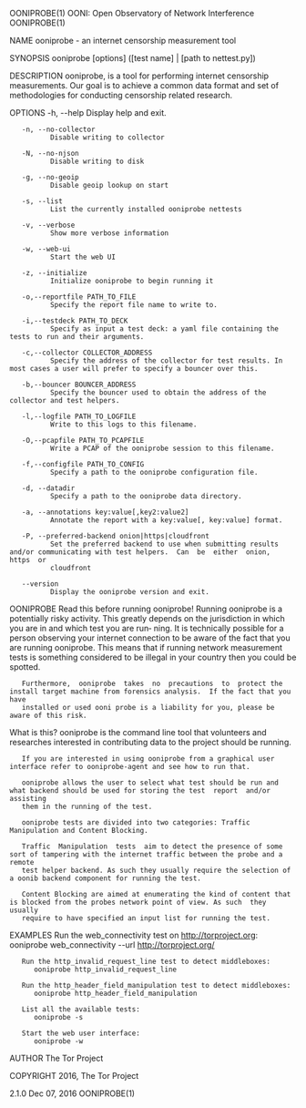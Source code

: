 OONIPROBE(1)                                      OONI: Open Observatory of Network Interference                                      OONIPROBE(1)

NAME
       ooniprobe - an internet censorship measurement tool

SYNOPSIS
       ooniprobe [options] ([test name] | [path to nettest.py])

DESCRIPTION
       ooniprobe,  is a tool for performing internet censorship measurements. Our goal is to achieve a common data format and set of methodologies
       for conducting censorship related research.

OPTIONS
       -h, --help
              Display help and exit.

       -n, --no-collector
              Disable writing to collector

       -N, --no-njson
              Disable writing to disk

       -g, --no-geoip
              Disable geoip lookup on start

       -s, --list
              List the currently installed ooniprobe nettests

       -v, --verbose
              Show more verbose information

       -w, --web-ui
              Start the web UI

       -z, --initialize
              Initialize ooniprobe to begin running it

       -o,--reportfile PATH_TO_FILE
              Specify the report file name to write to.

       -i,--testdeck PATH_TO_DECK
              Specify as input a test deck: a yaml file containing the tests to run and their arguments.

       -c,--collector COLLECTOR_ADDRESS
              Specify the address of the collector for test results. In most cases a user will prefer to specify a bouncer over this.

       -b,--bouncer BOUNCER_ADDRESS
              Specify the bouncer used to obtain the address of the collector and test helpers.

       -l,--logfile PATH_TO_LOGFILE
              Write to this logs to this filename.

       -O,--pcapfile PATH_TO_PCAPFILE
              Write a PCAP of the ooniprobe session to this filename.

       -f,--configfile PATH_TO_CONFIG
              Specify a path to the ooniprobe configuration file.

       -d, --datadir
              Specify a path to the ooniprobe data directory.

       -a, --annotations key:value[,key2:value2]
              Annotate the report with a key:value[, key:value] format.

       -P, --preferred-backend onion|https|cloudfront
              Set the preferred backend to use when submitting results and/or communicating with test helpers.  Can  be  either  onion,  https  or
              cloudfront

       --version
              Display the ooniprobe version and exit.

OONIPROBE
   Read this before running ooniprobe!
       Running ooniprobe is a potentially risky activity. This greatly depends on the jurisdiction in which you are in and which test you are run‐
       ning. It is technically possible for a person observing your internet connection to be aware of the fact that you  are  running  ooniprobe.
       This means that if running network measurement tests is something considered to be illegal in your country then you could be spotted.

       Furthermore,  ooniprobe  takes  no  precautions  to  protect the install target machine from forensics analysis.  If the fact that you have
       installed or used ooni probe is a liability for you, please be aware of this risk.

   What is this?
       ooniprobe is the command line tool that volunteers and researches interested in contributing data to the project should be running.

       If you are interested in using ooniprobe from a graphical user interface refer to ooniprobe-agent and see how to run that.

       ooniprobe allows the user to select what test should be run and what backend should be used for storing the test  report  and/or  assisting
       them in the running of the test.

       ooniprobe tests are divided into two categories: Traffic Manipulation and Content Blocking.

       Traffic  Manipulation  tests  aim to detect the presence of some sort of tampering with the internet traffic between the probe and a remote
       test helper backend. As such they usually require the selection of a oonib backend component for running the test.

       Content Blocking are aimed at enumerating the kind of content that is blocked from the probes network point of view. As such  they  usually
       require to have specified an input list for running the test.

EXAMPLES
       Run the web_connectivity test on http://torproject.org:
          ooniprobe web_connectivity --url http://torproject.org/

       Run the http_invalid_request_line test to detect middleboxes:
          ooniprobe http_invalid_request_line

       Run the http_header_field_manipulation test to detect middleboxes:
          ooniprobe http_header_field_manipulation

       List all the available tests:
          ooniprobe -s

       Start the web user interface:
          ooniprobe -w

AUTHOR
       The Tor Project

COPYRIGHT
       2016, The Tor Project

2.1.0                                                              Dec 07, 2016                                                       OONIPROBE(1)
